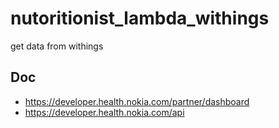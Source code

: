 # nutoritionist_lambda_withings

get data from withings

## Doc

* https://developer.health.nokia.com/partner/dashboard
* https://developer.health.nokia.com/api
